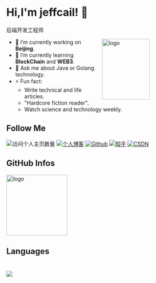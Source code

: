 <!--
**jeffcail/jeffcail** is a ✨ _special_ ✨ repository because its `README.md` (this file) appears on your GitHub profile.

Here are some ideas to get you started:

- 🔭 I’m currently working on ...
- 🌱 I’m currently learning ...
- 👯 I’m looking to collaborate on ...
- 🤔 I’m looking for help with ...
- 💬 Ask me about ...
- 📫 How to reach me: ...
- 😄 Pronouns: ...
- ⚡ Fun fact: ...

-->



# Hi,I'm jeffcail! 👋
后端开发工程师

<img src="https://github-readme-stats.vercel.app/api?username=jeffcail&show_icons=true&theme=vue" alt="logo" height="160" align="right" width="50%" />

- 🔭 I’m currently working on **Beijing**.
- 🌱 I’m currently learning **BlockChain** and **WEB3**.
- 💬 Ask me about Java or Golang technology.
- ⚡ Fun fact: 
  - Write technical and life articles.
  - "Hardcore fiction reader".
  - Watch science and technology weekly.

## Follow Me
![访问个人主页数量](https://komarev.com/ghpvc/?username=jeffcail&color=green)
[![个人博客](https://img.shields.io/badge/-太阳上的雨天个人博客（blog.caixiaoxin.cn）-c14438?style=flat-square&logo=B&logoColor=white)](http://blog.caixiaoxin.cn/)
[![Github](https://img.shields.io/github/followers/duktig666?label=Github&style=social)](https://github.com/jeffcail)
[![知乎](https://img.shields.io/badge/-码云-EA4335?style=flat-square&logo=Gitee&logoColor=white)](https://www.zhihu.com/people/cai-cai-55-44-82)
[![CSDN](https://img.shields.io/badge/-CSDN-c14438?style=flat-square&logo=C&logoColor=white)](https://blog.csdn.net/weixin_43713498?spm=1000.2115.3001.5343)

## GitHub Infos
<img src="https://github-profile-trophy.vercel.app/?username=jeffcail&theme=flat&column=7" alt="logo" height="160" align="center" style="margin: auto;" />

## Languages
# <a href="https://github.com/jeffcail">
#  <img src="https://github-readme-stats.vercel.app/api/top-langs/?username=jeffcail&theme=vue" />
# </a>
